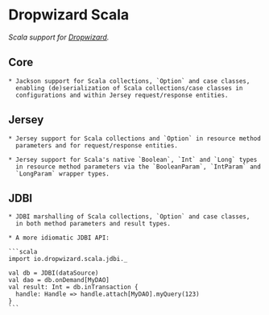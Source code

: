 Dropwizard Scala
================

*Scala support for [Dropwizard](http://dropwizard.io).*

Core
----

    * Jackson support for Scala collections, `Option` and case classes, 
      enabling (de)serialization of Scala collections/case classes in 
      configurations and within Jersey request/response entities.

Jersey
------

    * Jersey support for Scala collections and `Option` in resource method 
      parameters and for request/response entities.

    * Jersey support for Scala's native `Boolean`, `Int` and `Long` types 
      in resource method parameters via the `BooleanParam`, `IntParam` and 
      `LongParam` wrapper types.

JDBI
----

    * JDBI marshalling of Scala collections, `Option` and case classes, 
      in both method parameters and result types.

    * A more idiomatic JDBI API:

    ```scala
    import io.dropwizard.scala.jdbi._
    
    val db = JDBI(dataSource)
    val dao = db.onDemand[MyDAO]
    val result: Int = db.inTransaction {
      handle: Handle => handle.attach[MyDAO].myQuery(123)
    }
    ```
